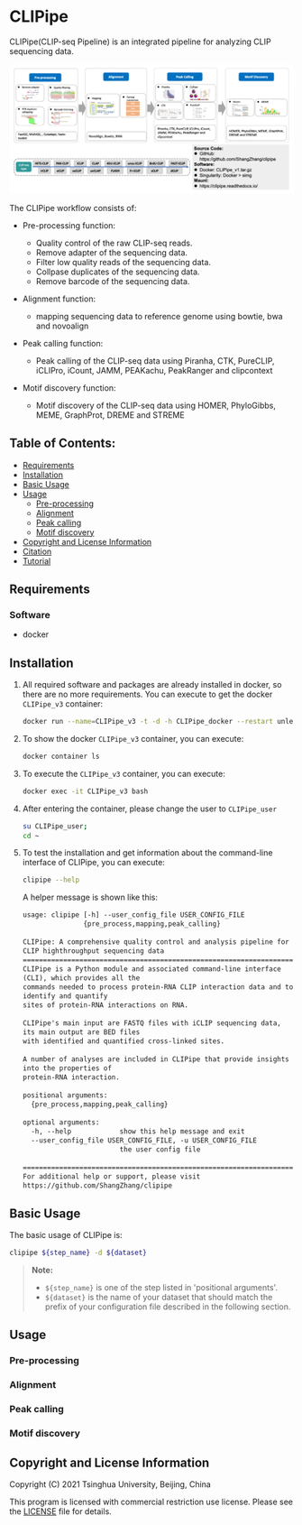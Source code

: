 
# CLIPipe

CLIPipe(CLIP-seq Pipeline) is an integrated pipeline for analyzing CLIP sequencing data.

![Pipeline of Tutorial](tutorial/CLIPipe_pipeline.png)

The CLIPipe workflow consists of:

- Pre-processing function:
  - Quality control of the raw CLIP-seq reads.
  - Remove adapter of the sequencing data.
  - Filter low quality reads of the sequencing data.
  - Collpase duplicates of the sequencing data.
  - Remove barcode of the sequencing data.

- Alignment function:
  - mapping sequencing data to reference genome using bowtie, bwa and novoalign

- Peak calling function:
  - Peak calling of the CLIP-seq data using Piranha, CTK, PureCLIP, iCLIPro, iCount, JAMM, PEAKachu, PeakRanger and clipcontext

- Motif discovery function:
  - Motif discovery of the CLIP-seq data using HOMER, PhyloGibbs, MEME, GraphProt, DREME and STREME

## Table of Contents:

- [Requirements](#requirements)
- [Installation](#installation)
- [Basic Usage](#basic-usage)
- [Usage](#usage)
  - [Pre-processing](#rre-processing)
  - [Alignment](#alignment)
  - [Peak calling](#peak-calling)
  - [Motif discovery](#motif-discovery)
- [Copyright and License Information](#copyright-and-license-information)
- [Citation](#citation)
- [Tutorial](tutorial/)

## Requirements
### Software
* docker

## Installation

1. All required software and packages are already installed in docker, so there are no more requirements. You can execute to get the docker `CLIPipe_v3` container:
  
    ```bash
    docker run --name=CLIPipe_v3 -t -d -h CLIPipe_docker --restart unless-stopped -v /lulab/lustre2/zhangshang/work/software/clipipe:/home/CLIPipe_user/clipipe zs/clipipe:v1 /bin/bash
    ```

2. To show the docker `CLIPipe_v3` container, you can execute:

   ```bash
   docker container ls
   ```

3. To execute the `CLIPipe_v3` container, you can execute:

   ```bash
   docker exec -it CLIPipe_v3 bash
   ```

4. After entering the container, please change the user to `CLIPipe_user`

   ```bash
   su CLIPipe_user;
   cd ~
   ```

5. To test the installation and get information about the command-line interface of CLIPipe, you can execute:

   ```bash
   clipipe --help
   ```

   A helper message is shown like this:

   ```
   usage: clipipe [-h] --user_config_file USER_CONFIG_FILE
                  {pre_process,mapping,peak_calling}
   
   CLIPipe: A comprehensive quality control and analysis pipeline for CLIP highthroughput sequencing data
   =======================================================================================================
   CLIPipe is a Python module and associated command-line interface (CLI), which provides all the
   commands needed to process protein-RNA CLIP interaction data and to identify and quantify
   sites of protein-RNA interactions on RNA.
   
   CLIPipe's main input are FASTQ files with iCLIP sequencing data, its main output are BED files
   with identified and quantified cross-linked sites.
   
   A number of analyses are included in CLIPipe that provide insights into the properties of
   protein-RNA interaction.
   
   positional arguments:
     {pre_process,mapping,peak_calling}
   
   optional arguments:
     -h, --help            show this help message and exit
     --user_config_file USER_CONFIG_FILE, -u USER_CONFIG_FILE
                           the user config file
   
   =======================================================================================================
   For additional help or support, please visit https://github.com/ShangZhang/clipipe
   ```

## Basic Usage
The basic usage of CLIPipe is:
```bash
clipipe ${step_name} -d ${dataset}
```

> **Note:**
>
> - `${step_name}` is one of the step listed in 'positional arguments'.
> - `${dataset}` is the name of your dataset that should match the prefix of your configuration file described in the following section.


## Usage

### Pre-processing

### Alignment

### Peak calling

### Motif discovery


## Copyright and License Information

Copyright (C) 2021 Tsinghua University, Beijing, China

This program is licensed with commercial restriction use license. Please see the [LICENSE](https://github.com/ShangZhang/clipipe/blob/main/LICENSE) file for details.

